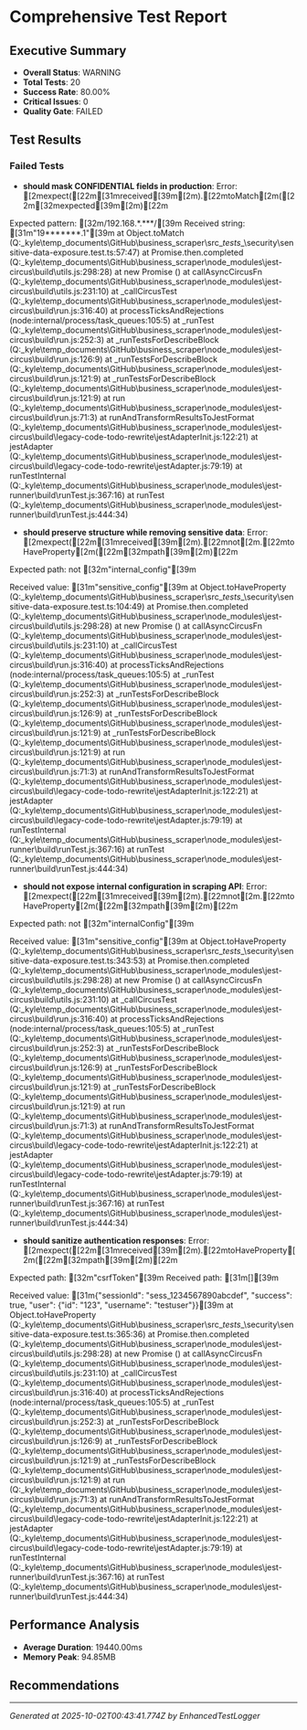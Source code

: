 # Comprehensive Test Report

## Executive Summary
- **Overall Status**: WARNING
- **Total Tests**: 20
- **Success Rate**: 80.00%
- **Critical Issues**: 0
- **Quality Gate**: FAILED

## Test Results
### Failed Tests
- **should mask CONFIDENTIAL fields in production**: Error: [2mexpect([22m[31mreceived[39m[2m).[22mtoMatch[2m([22m[32mexpected[39m[2m)[22m

Expected pattern: [32m/192\.168\.\*\.\*\*\*/[39m
Received string:  [31m"19*******.1"[39m
    at Object.toMatch (Q:\_kyle\temp_documents\GitHub\business_scraper\src\__tests__\security\sensitive-data-exposure.test.ts:57:47)
    at Promise.then.completed (Q:\_kyle\temp_documents\GitHub\business_scraper\node_modules\jest-circus\build\utils.js:298:28)
    at new Promise (<anonymous>)
    at callAsyncCircusFn (Q:\_kyle\temp_documents\GitHub\business_scraper\node_modules\jest-circus\build\utils.js:231:10)
    at _callCircusTest (Q:\_kyle\temp_documents\GitHub\business_scraper\node_modules\jest-circus\build\run.js:316:40)
    at processTicksAndRejections (node:internal/process/task_queues:105:5)
    at _runTest (Q:\_kyle\temp_documents\GitHub\business_scraper\node_modules\jest-circus\build\run.js:252:3)
    at _runTestsForDescribeBlock (Q:\_kyle\temp_documents\GitHub\business_scraper\node_modules\jest-circus\build\run.js:126:9)
    at _runTestsForDescribeBlock (Q:\_kyle\temp_documents\GitHub\business_scraper\node_modules\jest-circus\build\run.js:121:9)
    at _runTestsForDescribeBlock (Q:\_kyle\temp_documents\GitHub\business_scraper\node_modules\jest-circus\build\run.js:121:9)
    at run (Q:\_kyle\temp_documents\GitHub\business_scraper\node_modules\jest-circus\build\run.js:71:3)
    at runAndTransformResultsToJestFormat (Q:\_kyle\temp_documents\GitHub\business_scraper\node_modules\jest-circus\build\legacy-code-todo-rewrite\jestAdapterInit.js:122:21)
    at jestAdapter (Q:\_kyle\temp_documents\GitHub\business_scraper\node_modules\jest-circus\build\legacy-code-todo-rewrite\jestAdapter.js:79:19)
    at runTestInternal (Q:\_kyle\temp_documents\GitHub\business_scraper\node_modules\jest-runner\build\runTest.js:367:16)
    at runTest (Q:\_kyle\temp_documents\GitHub\business_scraper\node_modules\jest-runner\build\runTest.js:444:34)
- **should preserve structure while removing sensitive data**: Error: [2mexpect([22m[31mreceived[39m[2m).[22mnot[2m.[22mtoHaveProperty[2m([22m[32mpath[39m[2m)[22m

Expected path: not [32m"internal_config"[39m

Received value: [31m"sensitive_config"[39m
    at Object.toHaveProperty (Q:\_kyle\temp_documents\GitHub\business_scraper\src\__tests__\security\sensitive-data-exposure.test.ts:104:49)
    at Promise.then.completed (Q:\_kyle\temp_documents\GitHub\business_scraper\node_modules\jest-circus\build\utils.js:298:28)
    at new Promise (<anonymous>)
    at callAsyncCircusFn (Q:\_kyle\temp_documents\GitHub\business_scraper\node_modules\jest-circus\build\utils.js:231:10)
    at _callCircusTest (Q:\_kyle\temp_documents\GitHub\business_scraper\node_modules\jest-circus\build\run.js:316:40)
    at processTicksAndRejections (node:internal/process/task_queues:105:5)
    at _runTest (Q:\_kyle\temp_documents\GitHub\business_scraper\node_modules\jest-circus\build\run.js:252:3)
    at _runTestsForDescribeBlock (Q:\_kyle\temp_documents\GitHub\business_scraper\node_modules\jest-circus\build\run.js:126:9)
    at _runTestsForDescribeBlock (Q:\_kyle\temp_documents\GitHub\business_scraper\node_modules\jest-circus\build\run.js:121:9)
    at _runTestsForDescribeBlock (Q:\_kyle\temp_documents\GitHub\business_scraper\node_modules\jest-circus\build\run.js:121:9)
    at run (Q:\_kyle\temp_documents\GitHub\business_scraper\node_modules\jest-circus\build\run.js:71:3)
    at runAndTransformResultsToJestFormat (Q:\_kyle\temp_documents\GitHub\business_scraper\node_modules\jest-circus\build\legacy-code-todo-rewrite\jestAdapterInit.js:122:21)
    at jestAdapter (Q:\_kyle\temp_documents\GitHub\business_scraper\node_modules\jest-circus\build\legacy-code-todo-rewrite\jestAdapter.js:79:19)
    at runTestInternal (Q:\_kyle\temp_documents\GitHub\business_scraper\node_modules\jest-runner\build\runTest.js:367:16)
    at runTest (Q:\_kyle\temp_documents\GitHub\business_scraper\node_modules\jest-runner\build\runTest.js:444:34)
- **should not expose internal configuration in scraping API**: Error: [2mexpect([22m[31mreceived[39m[2m).[22mnot[2m.[22mtoHaveProperty[2m([22m[32mpath[39m[2m)[22m

Expected path: not [32m"internalConfig"[39m

Received value: [31m"sensitive_config"[39m
    at Object.toHaveProperty (Q:\_kyle\temp_documents\GitHub\business_scraper\src\__tests__\security\sensitive-data-exposure.test.ts:343:53)
    at Promise.then.completed (Q:\_kyle\temp_documents\GitHub\business_scraper\node_modules\jest-circus\build\utils.js:298:28)
    at new Promise (<anonymous>)
    at callAsyncCircusFn (Q:\_kyle\temp_documents\GitHub\business_scraper\node_modules\jest-circus\build\utils.js:231:10)
    at _callCircusTest (Q:\_kyle\temp_documents\GitHub\business_scraper\node_modules\jest-circus\build\run.js:316:40)
    at processTicksAndRejections (node:internal/process/task_queues:105:5)
    at _runTest (Q:\_kyle\temp_documents\GitHub\business_scraper\node_modules\jest-circus\build\run.js:252:3)
    at _runTestsForDescribeBlock (Q:\_kyle\temp_documents\GitHub\business_scraper\node_modules\jest-circus\build\run.js:126:9)
    at _runTestsForDescribeBlock (Q:\_kyle\temp_documents\GitHub\business_scraper\node_modules\jest-circus\build\run.js:121:9)
    at _runTestsForDescribeBlock (Q:\_kyle\temp_documents\GitHub\business_scraper\node_modules\jest-circus\build\run.js:121:9)
    at run (Q:\_kyle\temp_documents\GitHub\business_scraper\node_modules\jest-circus\build\run.js:71:3)
    at runAndTransformResultsToJestFormat (Q:\_kyle\temp_documents\GitHub\business_scraper\node_modules\jest-circus\build\legacy-code-todo-rewrite\jestAdapterInit.js:122:21)
    at jestAdapter (Q:\_kyle\temp_documents\GitHub\business_scraper\node_modules\jest-circus\build\legacy-code-todo-rewrite\jestAdapter.js:79:19)
    at runTestInternal (Q:\_kyle\temp_documents\GitHub\business_scraper\node_modules\jest-runner\build\runTest.js:367:16)
    at runTest (Q:\_kyle\temp_documents\GitHub\business_scraper\node_modules\jest-runner\build\runTest.js:444:34)
- **should sanitize authentication responses**: Error: [2mexpect([22m[31mreceived[39m[2m).[22mtoHaveProperty[2m([22m[32mpath[39m[2m)[22m

Expected path: [32m"csrfToken"[39m
Received path: [31m[][39m

Received value: [31m{"sessionId": "sess_1234567890abcdef", "success": true, "user": {"id": "123", "username": "testuser"}}[39m
    at Object.toHaveProperty (Q:\_kyle\temp_documents\GitHub\business_scraper\src\__tests__\security\sensitive-data-exposure.test.ts:365:36)
    at Promise.then.completed (Q:\_kyle\temp_documents\GitHub\business_scraper\node_modules\jest-circus\build\utils.js:298:28)
    at new Promise (<anonymous>)
    at callAsyncCircusFn (Q:\_kyle\temp_documents\GitHub\business_scraper\node_modules\jest-circus\build\utils.js:231:10)
    at _callCircusTest (Q:\_kyle\temp_documents\GitHub\business_scraper\node_modules\jest-circus\build\run.js:316:40)
    at processTicksAndRejections (node:internal/process/task_queues:105:5)
    at _runTest (Q:\_kyle\temp_documents\GitHub\business_scraper\node_modules\jest-circus\build\run.js:252:3)
    at _runTestsForDescribeBlock (Q:\_kyle\temp_documents\GitHub\business_scraper\node_modules\jest-circus\build\run.js:126:9)
    at _runTestsForDescribeBlock (Q:\_kyle\temp_documents\GitHub\business_scraper\node_modules\jest-circus\build\run.js:121:9)
    at _runTestsForDescribeBlock (Q:\_kyle\temp_documents\GitHub\business_scraper\node_modules\jest-circus\build\run.js:121:9)
    at run (Q:\_kyle\temp_documents\GitHub\business_scraper\node_modules\jest-circus\build\run.js:71:3)
    at runAndTransformResultsToJestFormat (Q:\_kyle\temp_documents\GitHub\business_scraper\node_modules\jest-circus\build\legacy-code-todo-rewrite\jestAdapterInit.js:122:21)
    at jestAdapter (Q:\_kyle\temp_documents\GitHub\business_scraper\node_modules\jest-circus\build\legacy-code-todo-rewrite\jestAdapter.js:79:19)
    at runTestInternal (Q:\_kyle\temp_documents\GitHub\business_scraper\node_modules\jest-runner\build\runTest.js:367:16)
    at runTest (Q:\_kyle\temp_documents\GitHub\business_scraper\node_modules\jest-runner\build\runTest.js:444:34)

## Performance Analysis
- **Average Duration**: 19440.00ms
- **Memory Peak**: 94.85MB

## Recommendations


---
*Generated at 2025-10-02T00:43:41.774Z by EnhancedTestLogger*